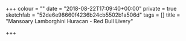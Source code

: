 +++
colour = ""
date = "2018-08-22T17:09:40+00:00"
private = true
sketchfab = "52de6e98660f4236b24cb5502b1a506d"
tags = []
title = "Mansoary Lamborghini Huracan - Red Bull Livery"

+++
